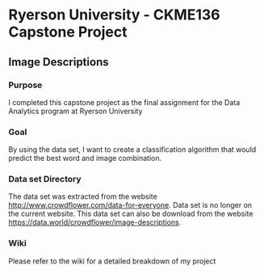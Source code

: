 # Ryerson University - CKME136 Capstone Project
## Image Descriptions

### Purpose
I completed this capstone project as the final assignment for the Data Analytics program at Ryerson University

### Goal
By using the data set, I want to create a classification algorithm that would predict the best word and image combination.

### Data set Directory
The data set was extracted from the website http://www.crowdflower.com/data-for-everyone. Data set is no longer on the current website. This data set can also be download from the website https://data.world/crowdflower/image-descriptions. 

### Wiki
Please refer to the wiki for a detailed breakdown of my project
